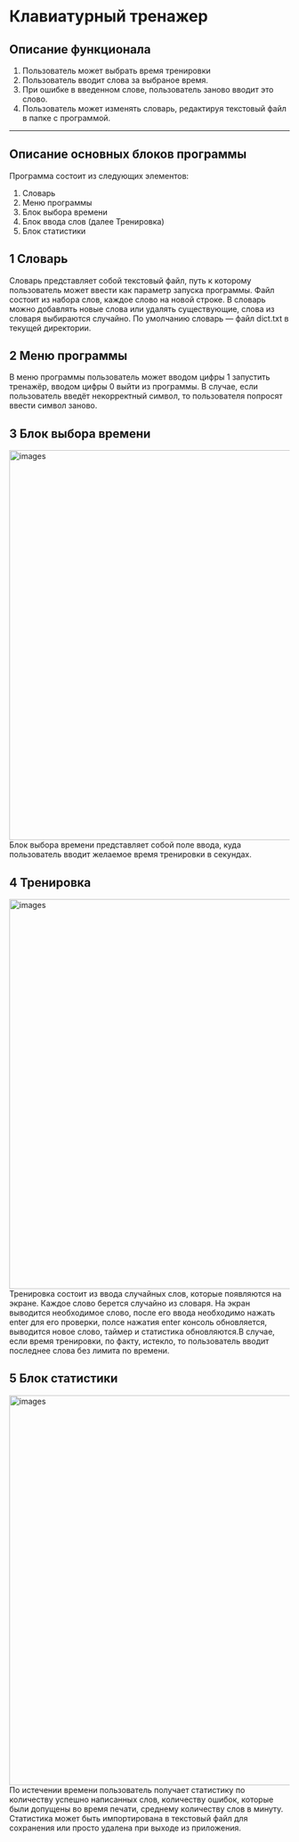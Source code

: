 # Клавиатурный тренажер
## Описание функционала
1) Пользователь может выбрать время тренировки
2) Пользователь вводит слова за выбраное время.
3) При ошибке в введенном слове, пользователь заново вводит это слово.
4) Пользователь может изменять словарь, редактируя текстовый файл в папке с программой.

<hr>

## Описание основных блоков программы
Программа состоит из следующих элементов:
1) Словарь
2) Меню программы
3) Блок выбора времени 
4) Блок ввода слов (далее Тренировка)
5) Блок статистики

## 1 Словарь
Словарь представляет собой текстовый файл, путь к которому пользователь может ввести как параметр запуска программы. Файл состоит из набора слов, каждое слово на новой строке. В словарь можно добавлять новые слова или удалять существующие, слова из словаря выбираются случайно. По умолчанию словарь — файл dict.txt в текущей директории.

## 2 Меню программы
В меню программы пользователь может вводом цифры 1 запустить тренажёр, вводом цифры 0 выйти из программы. В случае, если пользователь введёт некорректный символ, то пользователя попросят ввести символ заново.

## 3 Блок выбора времени
<img src="https://i.imgur.com/aNvs65D.png" alt="images" width="700"/>
Блок выбора времени представляет собой поле ввода, куда пользователь вводит желаемое время тренировки в секундах.

## 4 Тренировка
<img src="https://i.imgur.com/qDgPLvS.png" alt="images" width="700"/>
Тренировка состоит из ввода случайных слов, которые появляются на экране. Каждое слово берется случайно из словаря. На экран выводится необходимое слово, после его ввода необходимо нажать enter для его проверки, полсе нажатия enter консоль обновляется, выводится новое слово, таймер и статистика обновляются.В случае, если время тренировки, по факту, истекло, то пользователь вводит последнее слова без лимита по времени.

## 5 Блок статистики
<img src="https://i.imgur.com/I5lcFoC.png" alt="images" width="700"/>
По истечении времени пользователь получает статистику по количеству успешно написанных слов, количеству ошибок, которые были допущены во время печати, среднему количеству слов в минуту. Статистика может быть импортирована в текстовый файл для сохранения или просто удалена при выходе из приложения.
